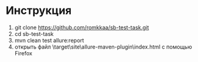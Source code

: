 # Инструкция

1) git clone https://github.com/romkkaa/sb-test-task.git
2) cd sb-test-task
3) mvn clean test allure:report
4) открыть файл \target\site\allure-maven-plugin\index.html с помощью Firefox
